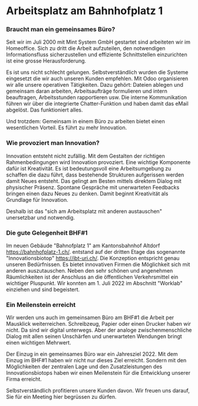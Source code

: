 # Arbeitsplatz am Bahnhofplatz 1
### Braucht man ein gemeinsames Büro?
Seit wir im Juli 2000 mit Mint System GmbH gestartet sind arbeiteten wir im Homeoffice.
Sich zu dritt die Arbeit aufzuteilen, den notwendigen Informationsfluss sicherzustellen und effiziente Schnittstellen einzurichten ist eine grosse Herausforderung.

Es ist uns nicht schlecht gelungen.
Selbstverständlich wurden die Systeme eingesetzt die wir auch unseren Kunden empfehlen. Mit Odoo organisieren wir alle unsere operativen Tätigkeiten. Dazu gehört: Dateien ablegen und gemeinsam daran arbeiten, Arbeitsaufträge formulieren und intern beauftragen, Arbeitsstunden rapportieren usw. Die interne Kommunikation führen wir über die integrierte Chatter-Funktion und haben damit das eMail abgelöst. Das funktioniert alles.

Und trotzdem: Gemeinsam in einem Büro zu arbeiten bietet einen wesentlichen Vorteil. Es führt zu mehr Innovation.

### Wie provoziert man Innovation?
Innovation entsteht nicht zufällig. Mit dem Gestalten der richtigen Rahmenbedingungen wird Innovation provoziert. Eine wichtige Komponente dafür ist Kreativität. Es ist bedeutungsvoll eine Arbeitsumgebung zu schaffen die dazu führt, dass bestehende Strukturen aufgerissen werden damit Neues entsteht. Das gelingt am Besten mittels direktem Dialog mit physischer Präsenz. Spontane Gespräche mit unerwarteten Feedbacks bringen einen dazu Neues zu denken. Damit beginnt Kreativität als Grundlage für Innovation.

Deshalb ist das "sich am Arbeitsplatz mit anderen austauschen" unersetzbar und notwendig.

### Die gute Gelegenheit BHF#1
Im neuen Gebäude "Bahnofplatz 1" am Kantonsbahnhof Altdorf https://bahnhofplatz-1.ch/. entstand auf der dritten Etage das sogenannte "Innovationsbiotop" https://ibt-uri.ch/. Die Konzeption entspricht genau unseren Bedürfnissen. Es bietet innovativen Firmen die Möglichkeit sich mit anderen auszutauschen. Neben den sehr schönen und angenehmen Räumlichkeiten ist der Anschluss an die öffentlichen Verkehrsmittel ein wichtiger Pluspunkt. Wir konnten am 1. Juli 2022 im Abschnitt "Worklab" einziehen und sind begeistert.

### Ein Meilenstein erreicht
Wir werden uns auch im gemeinsamen Büro am BHF#1 die Arbeit per Mausklick weiterreichen. Schreibzeug, Papier oder einen Drucker haben wir nicht. Da sind wir digital unterwegs. Aber der analoge zwischenmenschliche Dialog mit allen seinen Unschärfen und unerwarteten Wendungen bringt einen wichtigen Mehrwert. 

Der Einzug in ein gemeinsames Büro war ein Jahresziel 2022. Mit dem Einzug im BHF#1 haben wir nicht nur dieses Ziel erreicht. Sondern mit den Möglichkeiten der zentralen Lage und den Zusatzleistungen des Innovationsbiotops haben wir einen Meilenstein für die Entwicklung unserer Firma erreicht.

Selbstverständlich profitieren unsere Kunden davon. Wir freuen uns darauf, Sie für ein Meeting hier begrüssen zu dürfen.

